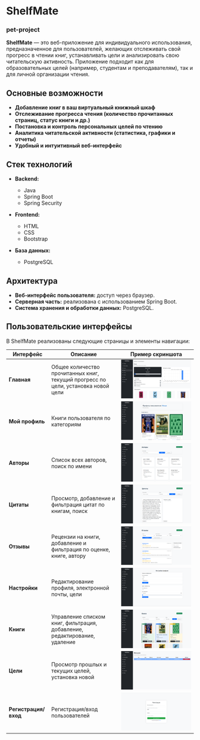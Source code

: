 # ShelfMate 
### pet-project
**ShelfMate** — это веб-приложение для индивидуального использования, предназначенное для пользователей, желающих отслеживать свой прогресс в чтении книг, устанавливать цели и анализировать свою читательскую активность. Приложение подходит как для образовательных целей (например, студентам и преподавателям), так и для личной организации чтения.

## Основные возможности

- **Добавление книг в ваш виртуальный книжный шкаф**
- **Отслеживание прогресса чтения (количество прочитанных страниц, статус книги и др.)**
- **Постановка и контроль персональных целей по чтению**
- **Аналитика читательской активности (статистика, графики и отчеты)**
- **Удобный и интуитивный веб-интерфейс**

## Стек технологий

- **Backend:**
  - Java
  - Spring Boot
  - Spring Security

- **Frontend:**
  - HTML
  - CSS
  - Bootstrap

- **База данных:**
  - PostgreSQL

## Архитектура

- **Веб-интерфейс пользователя:** доступ через браузер.
- **Серверная часть:** реализована с использованием Spring Boot.
- **Система хранения и обработки данных:** PostgreSQL.
## Пользовательские интерфейсы

В ShelfMate реализованы следующие страницы и элементы навигации:

| Интерфейс         | Описание                                                                                 | Пример скриншота     |
|-------------------|------------------------------------------------------------------------------------------|----------------------|
| **Главная**       | Общее количество прочитанных книг, текущий прогресс по цели, установка новой цели        | ![Главная](screenshots/home.png)        |
| **Мой профиль**   | Книги пользователя по категориям                                                         | ![Профиль](screenshots/profile.png)     |
| **Авторы**        | Список всех авторов, поиск по имени                                                      | ![Авторы](screenshots/authors.png)      |
| **Цитаты**        | Просмотр, добавление и фильтрация цитат по книгам, поиск                                 | ![Цитаты](screenshots/quotes.png)       |
| **Отзывы**        | Рецензии на книги, добавление и фильтрация по оценке, книге, автору                      | ![Отзывы](screenshots/reviews.png)      |
| **Настройки**     | Редактирование профиля, электронной почты, цели                                          | ![Настройки](screenshots/settings.png)  |
| **Книги**         | Управление списком книг, фильтрация, добавление, редактирование, удаление                | ![Книги](screenshots/books.png)         |
| **Цели**          | Просмотр прошлых и текущих целей, установка новой                                        | ![Цели](screenshots/goals.png)          |
| **Регистрация/вход**         | Регистрация/вход пользователей                                                | ![Регистрация](screenshots/login.png)   |


